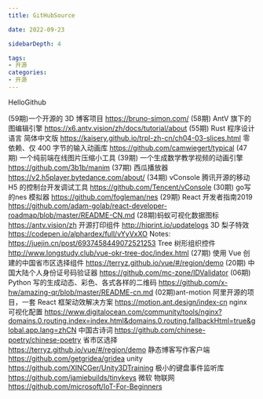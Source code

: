 ```yaml
---
title: GitHubSource

date: 2022-09-23

sidebarDepth: 4

tags:
- 开源
categories:
- 开源
---
```


HelloGithub

(59期)一个开源的 3D 博客项目 https://bruno-simon.com/
(58期) AntV 旗下的图编辑引擎 https://x6.antv.vision/zh/docs/tutorial/about
(55期) Rust 程序设计语言 简体中文版  https://kaisery.github.io/trpl-zh-cn/ch04-03-slices.html
零依赖、仅 400 字节的输入动画库  https://github.com/camwiegert/typical
(47期) 一个纯前端在线图片压缩小工具
(39期) 一个生成数学教学视频的动画引擎 https://github.com/3b1b/manim
(37期) 西瓜播放器 https://v2.h5player.bytedance.com/about/
(34期)  vConsole 腾讯开源的移动 H5 的控制台开发调试工具  https://github.com/Tencent/vConsole
(30期) go写的nes 模拟器 https://github.com/fogleman/nes
(29期) React 开发者指南2019 https://github.com/adam-golab/react-developer-roadmap/blob/master/README-CN.md
(28期)蚂蚁可视化数据图标  https://antv.vision/zh
开源打印组件 http://hiprint.io/updatelogs
3D 梨子特效 https://codepen.io/alphardex/full/vYyVxXO
Notes: https://juejin.cn/post/6937458449072521253
Tree 树形组织控件 http://www.longstudy.club/vue-okr-tree-doc/index.html
(27期) 使用 Vue 创建的中国省市区选择组件 https://terryz.github.io/vue/#/region/demo
(20期) 中国大陆个人身份证号码验证器 https://github.com/mc-zone/IDValidator
(06期) Python 写的生成动态、彩色、各式各样的二维码  https://github.com/x-hw/amazing-qr/blob/master/README-cn.md
(02期)ant-motion 阿里开源的项目，一套 React 框架动效解决方案  https://motion.ant.design/index-cn
nginx 可视化配置 https://www.digitalocean.com/community/tools/nginx?domains.0.routing.index=index.html&domains.0.routing.fallbackHtml=true&global.app.lang=zhCN
中国古诗词 https://github.com/chinese-poetry/chinese-poetry
省市区选择 https://terryz.github.io/vue/#/region/demo
静态博客写作客户端 https://github.com/getgridea/gridea
unity  https://github.com/XINCGer/Unity3DTraining
极小的键盘事件监听库  https://github.com/jamiebuilds/tinykeys
微软 物联网   https://github.com/microsoft/IoT-For-Beginners



